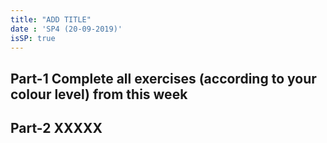 ```yaml
---
title: "ADD TITLE"
date : 'SP4 (20-09-2019)'
isSP: true
---
```

<!-- REMOVE ME: Setting isSP ensures this pages gets added to the list of Studypoint exercises -->

## Part-1 Complete all exercises (according to your colour level) from this week

<!-- REMOVE ME: The tag below will insert all day-exercises given for this week -->
<!-- REMOVE ME: PeriodFolder and weekFolder MUST match the real folder names -->

<!--PeriodExercises Flow-2/week1 PeriodExercises--> 

## Part-2 XXXXX